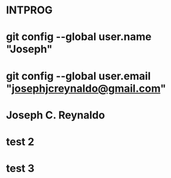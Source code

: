 # INTPROG
# git config --global user.name "Joseph"
# git config --global user.email "josephjcreynaldo@gmail.com"

# Joseph C. Reynaldo
# test 2
# test 3